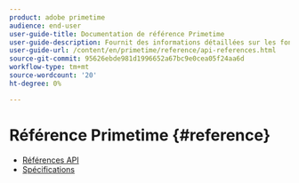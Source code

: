 ```yaml
---
product: adobe primetime
audience: end-user
user-guide-title: Documentation de référence Primetime
user-guide-description: Fournit des informations détaillées sur les fonctions TVSDK, les structures de données et autres structures de programmation.
user-guide-url: /content/en/primetime/reference/api-references.html
source-git-commit: 95626ebde981d1996652a67bc9e0cea05f24aa6d
workflow-type: tm+mt
source-wordcount: '20'
ht-degree: 0%

---
```



# Référence Primetime {#reference}

+ [Références API](api-references.md)
+ [Spécifications](specifications.md)
